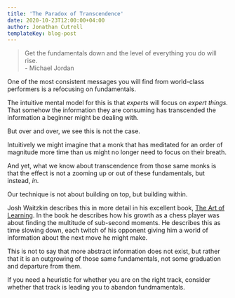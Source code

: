 ```yaml
---
title: 'The Paradox of Transcendence'
date: 2020-10-23T12:00:00+04:00
author: Jonathan Cutrell
templateKey: blog-post
---
```


<blockquote>
  <div class="inner">
    Get the fundamentals down and the level of everything you do will rise.<br/>
    - Michael Jordan
  </div>
</blockquote>

One of the most consistent messages you will find from world-class performers is a refocusing on fundamentals.

The intuitive mental model for this is that _experts_ will focus on _expert things._ That somehow the information they are consuming has transcended the information a beginner might be dealing with.

But over and over, we see this is not the case.

Intuitively we might imagine that a monk that has meditated for an order of magnitude more time than us might no longer need to focus on their breath.

And yet, what we know about transcendence from those same monks is that the effect is not a zooming up or out of these fundamentals, but instead, _in._

Our technique is not about building on top, but building within.

Josh Waitzkin describes this in more detail in his excellent book, [The Art of Learning](https://smile.amazon.com/Art-Learning-Journey-Optimal-Performance/dp/0743277465?sa-no-redirect=1). In the book he describes how his growth as a chess player was about finding the multitude of sub-second moments. He describes this as time slowing down, each twitch of his opponent giving him a world of information about the next move he might make.

This is not to say that more abstract information does not exist, but rather that it is an outgrowing of those same fundamentals, not some graduation and departure from them.

If you need a heuristic for whether you are on the right track, consider whether that track is leading you to abandon fundmamentals.
